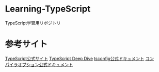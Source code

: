 # Learning-TypeScript
TypeScript学習用リポジトリ

# 参考サイト
[TypeScript公式サイト](https://www.typescriptlang.org/docs/handbook/basic-types.html#enum)
[TypeScript Deep Dive](https://typescript-jp.gitbook.io/deep-dive/type-system)
[tsconfig公式ドキュメント](https://www.typescriptlang.org/docs/handbook/tsconfig-json.html)
[コンパイラオプション公式ドキュメント](https://www.typescriptlang.org/docs/handbook/compiler-options.html)
